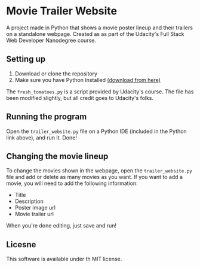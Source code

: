 # Movie Trailer Website
A project made in Python that shows a movie poster lineup and their trailers on a standalone webpage.
Created as as part of the Udacity's Full Stack Web Developer Nanodegree course.

## Setting up
1. Download or clone the repository
2. Make sure you have Python Installed [(download from here)](https://www.python.org/downloads/)

The `fresh_tomatoes.py` is a script provided by Udacity's course. The file has been modified slightly, but all credit goes to Udacity's folks.

## Running the program
Open the `trailer_website.py` file on a Python IDE (included in the Python link above), and run it. Done!

## Changing the movie lineup
To change the movies shown in the webpage, open the `trailer_website.py` file and add or delete as many movies as you want. If you want to add a movie, you will need to add the following information:
- Title
- Description
- Poster image url
- Movie trailer url

When you're done editing, just save and run!

## Licesne

This software is available under th MIT license.
